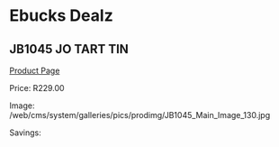 
# Ebucks Dealz
## JB1045 JO TART TIN
[Product Page](https://www.ebucks.com/web/shop/productSelected.do?prodId=1135608156&catId=714962196)

Price: R229.00

Image: /web/cms/system/galleries/pics/prodimg/JB1045_Main_Image_130.jpg

Savings: 


	